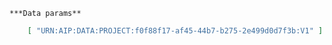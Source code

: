     ***Data params**

```json
    [ "URN:AIP:DATA:PROJECT:f0f88f17-af45-44b7-b275-2e499d0d7f3b:V1" ]
```
